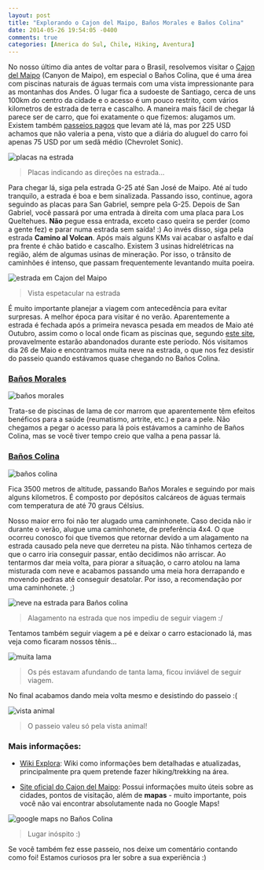 ```yaml
---
layout: post
title: "Explorando o Cajon del Maipo, Baños Morales e Baños Colina"
date: 2014-05-26 19:54:05 -0400
comments: true
categories: [America do Sul, Chile, Hiking, Aventura]
---
```


No nosso último dia antes de voltar para o Brasil, resolvemos visitar o [Cajon del Maipo](http://cajondelmaipo.com) (Canyon de Maipo), em especial o Baños Colina, que é uma área com piscinas naturais de águas termais com uma vista impressionante para as montanhas dos Andes. O lugar fica a sudoeste de Santiago, cerca de uns 100km do centro da cidade e o acesso é um pouco restrito, com vários kilometros de estrada de terra e cascalho. A maneira mais fácil de chegar lá parece ser de carro, que foi exatamente o que fizemos: alugamos um. Existem também [passeios pagos](http://www.viator.com/tours/Santiago/Hot-Springs-Tour-from-Santiago-with-Lunch/d713-5738SCLHSPG) que levam até lá, mas por 225 USD achamos que não valeria a pena, visto que a diária do aluguel do carro foi apenas 75 USD por um sedã médio (Chevrolet Sonic).

![placas na estrada](/images/2014/05/IMG_2864.JPG)
> Placas indicando as direções na estrada...

Para chegar lá, siga pela estrada G-25 até San José de Maipo. Até aí tudo tranquilo, a estrada é boa e bem sinalizada. Passando isso, continue, agora seguindo as placas para San Gabriel, sempre pela G-25. Depois de San Gabriel, você passará por uma entrada à direita com uma placa para Los Queltehues. **Não** pegue essa entrada, exceto caso queira se perder (como a gente fez) e parar numa estrada sem saída! :) Ao invés disso, siga pela estrada **Camino al Volcan**. Após mais alguns KMs vai acabar o asfalto e daí pra frente é chão batido e cascalho. Existem 3 usinas hidrelétricas na região, além de algumas usinas de mineração. Por isso, o trânsito de caminhões é intenso, que passam frequentemente levantando muita poeira.

![estrada em Cajon del Maipo](/images/2014/05/IMG_2924.jpg)
> Vista espetacular na estrada

É muito importante planejar a viagem com antecedência para evitar surpresas. A melhor época para visitar é no verão. Aparentemente a estrada é fechada após a primeira nevasca pesada em meados de Maio até Outubro, assim como o local onde ficam as piscinas que, segundo [este site](http://www.wikiexplora.com/index.php/Ba%C3%B1os_Colina), provavelmente estarão abandonados durante este período. Nós visitamos dia 26 de Maio e encontramos muita neve na estrada, o que nos fez desistir do passeio quando estávamos quase chegando no Baños Colina.

### [Baños Morales](http://www.cajondelmaipo.com/banos_morales.php)

![baños morales](http://www.cajondelmaipo.com/sites/default/files/slideshow/banos_morales_03.jpg)

Trata-se de piscinas de lama de cor marrom que aparentemente têm efeitos benéficos para a saúde (reumatismo, artrite, etc.) e para a pele. Não chegamos a pegar o acesso para lá pois estávamos a caminho de Baños Colina, mas se você tiver tempo creio que valha a pena passar lá.

### [Baños Colina](http://www.cajondelmaipo.com/banos_colina.php)

![baños colina](http://www.cajondelmaipo.com/sites/default/files/slideshow/termas_banos_colina_01.jpg)

Fica 3500 metros de altitude, passando Baños Morales e seguindo por mais alguns kilometros. É composto por depósitos calcáreos de águas termais com temperatura de até 70 graus Célsius.

Nosso maior erro foi não ter alugado uma caminhonete. Caso decida não ir durante o verão, alugue uma caminhonete, de preferência 4x4. O que ocorreu conosco foi que tivemos que retornar devido a um alagamento na estrada causado pela neve que derreteu na pista. Não tínhamos certeza de que o carro iria conseguir passar, então decidimos não arriscar. Ao tentarmos dar meia volta, para piorar a situação, o carro atolou na lama misturada com neve e acabamos passando uma meia hora derrapando e movendo pedras até conseguir desatolar. Por isso, a recomendação por uma caminhonete. ;)

![neve na estrada para Baños colina](/images/2014/05/DSCF0827.JPG)
> Alagamento na estrada que nos impediu de seguir viagem :/

Tentamos também seguir viagem a pé e deixar o carro estacionado lá, mas veja como ficaram nossos tênis...

![muita lama](/images/2014/05/DSCF0830.JPG)
> Os pés estavam afundando de tanta lama, ficou inviável de seguir viagem.

No final acabamos dando meia volta mesmo e desistindo do passeio :(

![vista animal](/images/2014/05/IMG_2930.JPG)
> O passeio valeu só pela vista animal!

### Mais informações:

* [Wiki Explora](http://www.wikiexplora.com/index.php/Ba%C3%B1os_Colina): Wiki como informações bem detalhadas e atualizadas, principalmente pra quem pretende fazer hiking/trekking na área.

* [Site oficial do Cajon del Maipo](http://cajondelmaipo.com/): Possui informações muito úteis sobre as cidades, pontos de visitação, além de **mapas** - muito importante, pois você não vai encontrar absolutamente nada no Google Maps!

![google maps no Baños Colina](/images/2014/05/IMG_2932.png)

> Lugar inóspito :)

Se você também fez esse passeio, nos deixe um comentário contando como foi! Estamos curiosos pra ler sobre a sua experiência :)
